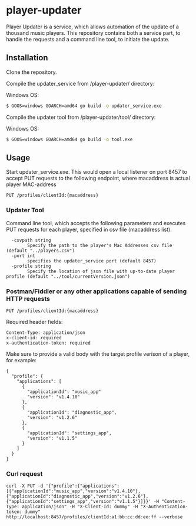 # player-updater

Player Updater is a service, which allows automation of the update of a thousand music players. 
This repository contains both a service part, to handle the requests and a command line tool, to initiate the update.

## Installation

Clone the repository.

Compile the updater_service from /player-updater/ directory:

Windows OS:
```bash
$ GOOS=windows GOARCH=amd64 go build -o updater_service.exe
```

Compile the updater tool from /player-updater/tool/ directory:

Windows OS:
```bash
$ GOOS=windows GOARCH=amd64 go build -o tool.exe
```
## Usage
Start updater_service.exe. This would open a local listener on port 8457 to accept PUT requests to the following endpoint, where macaddress is actual player MAC-address
```
PUT /profiles/clientId:{macaddress}
```
### Updater Tool
Command line tool, which accepts the following parameters and executes PUT requests for each player, specified in csv file (macaddress list).
```
  -csvpath string
        Specify the path to the player's Mac Addresses csv file (default "../players.csv")
  -port int
        specifies the updater_service port (default 8457)
  -profile string
        Specify the location of json file with up-to-date player profile (default "../tool/currentVersion.json")
 ```
 ### Postman/Fiddler or any other applications capable of sending HTTP requests
 ```
PUT /profiles/clientId:{macaddress}
```

Required header fields:
```
Content-Type: application/json
x-client-id: required
x-authentication-token: required
```
Make sure to provide a valid body with the target profile verison of a player, for example:
```
{
  "profile": {    
    "applications": [
      {
        "applicationId": "music_app"
        "version": "v1.4.10"
      },
      {
        "applicationId": "diagnostic_app",
        "version": "v1.2.6"
      },
      {
        "applicationId": "settings_app",
        "version": "v1.1.5"
      }
    ]
  }
}
```
### Curl request
```
curl -X PUT -d '{"profile":{"applications":[{"applicationId":"music_app","version":"v1.4.10"},{"applicationId":"diagnostic_app","version":"v1.2.6"},{"applicationId":"settings_app","version":"v1.1.5"}]}}' -H "Content-Type: application/json" -H "X-Client-Id: dummy" -H "X-Authentication-token: dummy" http://localhost:8457/profiles/clientId:a1:bb:cc:dd:ee:ff --verbose
```
